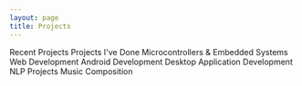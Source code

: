 ```yaml
---
layout: page
title: Projects
---
```


Recent Projects
Projects I've Done
Microcontrollers & Embedded Systems
Web Development
Android Development
Desktop Application Development
NLP Projects
Music Composition